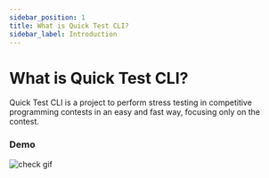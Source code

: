 ```yaml
---
sidebar_position: 1
title: What is Quick Test CLI?
sidebar_label: Introduction
---
```


# What is Quick Test CLI?

Quick Test CLI is a project to perform stress testing in competitive programming contests in an easy and fast way, focusing only on the contest.


### Demo

![check gif](/gif/main.gif)
